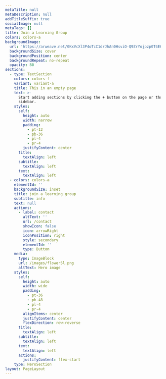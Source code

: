 ```yaml
---
metaTitle: null
metaDescription: null
addTitleSuffix: true
socialImage: null
metaTags: []
title: Join a Learning Group
colors: colors-a
backgroundImage:
  url: 'https://arweave.net/0KxVcXl3P4oTcC1drJhAn0HsviO-Q9ZrYojpzp0T4E0'
  backgroundSize: cover
  backgroundPosition: center
  backgroundRepeat: no-repeat
  opacity: 80
sections:
  - type: TextSection
    colors: colors-f
    variant: variant-a
    title: This in an empty page
    text: >-
      Start adding sections by clicking the + button on the page or through the
      sidebar.
    styles:
      self:
        height: auto
        width: narrow
        padding:
          - pt-12
          - pb-36
          - pl-4
          - pr-4
        justifyContent: center
      title:
        textAlign: left
      subtitle:
        textAlign: left
      text:
        textAlign: left
  - colors: colors-a
    elementId: ''
    backgroundSize: inset
    title: join a learning group
    subtitle: info
    text: null
    actions:
      - label: contact
        altText: ''
        url: /contact
        showIcon: false
        icon: arrowRight
        iconPosition: right
        style: secondary
        elementId: ''
        type: Button
    media:
      type: ImageBlock
      url: /images/flower5l.png
      altText: Hero image
    styles:
      self:
        height: auto
        width: wide
        padding:
          - pt-36
          - pb-48
          - pl-4
          - pr-4
        alignItems: center
        justifyContent: center
        flexDirection: row-reverse
      title:
        textAlign: left
      subtitle:
        textAlign: left
      text:
        textAlign: left
      actions:
        justifyContent: flex-start
    type: HeroSection
layout: PageLayout
---
```

